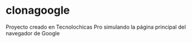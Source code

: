# clonagoogle
Proyecto creado en Tecnolochicas Pro simulando la página principal del navegador de Google
